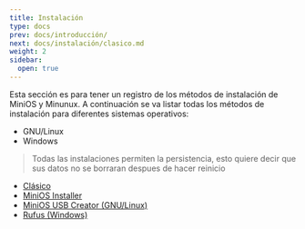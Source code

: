 ```yaml
---
title: Instalación
type: docs
prev: docs/introducción/
next: docs/instalación/clasico.md
weight: 2
sidebar:
  open: true
---
```


Esta sección es para tener un registro de los métodos de instalación de MiniOS y Minunux.
A continuación se va listar todas los métodos de instalación para diferentes sistemas operativos:
- GNU/Linux
- Windows  


> Todas las instalaciones permiten la persistencia, esto quiere decir que sus datos no se borraran despues de hacer reinicio  


* [Clásico](clasico)
* [MiniOS Installer](minios-installer) 
* [MiniOS USB Creator (GNU/Linux)](minios-usb-creator)
* [Rufus (Windows)](rufus)
